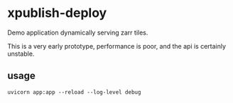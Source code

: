 # xpublish-deploy

Demo application dynamically serving zarr tiles.

This is a very early prototype, performance is poor, and the api is certainly unstable.

## usage

```
uvicorn app:app --reload --log-level debug
```
